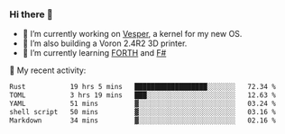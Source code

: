 ### Hi there 👋

<!--
**berkus/berkus** is a ✨ _special_ ✨ repository because its `README.md` (this file) appears on your GitHub profile.

Here are some ideas to get you started:

- 🔭 I’m currently working on ...
- 🌱 I’m currently learning ...
- 👯 I’m looking to collaborate on ...
- 🤔 I’m looking for help with ...
- 💬 Ask me about ...
- 📫 How to reach me: ...
- 😄 Pronouns: ...
- ⚡ Fun fact: ...
-->

- 🔭 I’m currently working on [Vesper](https://github.com/metta-systems/vesper), a kernel for my new OS.
- 🔭 I’m also building a Voron 2.4R2 3D printer.
- 🌱 I’m currently learning [FORTH](http://forth.com/starting-forth/) and [F#](https://fsharpforfunandprofit.com/)

💼 My recent activity:

<!--START_SECTION:waka-->

```txt
Rust           19 hrs 5 mins   ██████████████████░░░░░░░   72.34 %
TOML           3 hrs 19 mins   ███░░░░░░░░░░░░░░░░░░░░░░   12.63 %
YAML           51 mins         ▓░░░░░░░░░░░░░░░░░░░░░░░░   03.24 %
shell script   50 mins         ▓░░░░░░░░░░░░░░░░░░░░░░░░   03.16 %
Markdown       34 mins         ▓░░░░░░░░░░░░░░░░░░░░░░░░   02.16 %
```

<!--END_SECTION:waka-->
